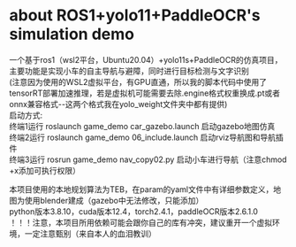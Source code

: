 # about ROS1+yolo11+PaddleOCR's simulation demo 
一个基于ros1（wsl2平台，Ubuntu20.04）+yolo11s+PaddleOCR的仿真项目，主要功能是实现小车的自主导航与避障，同时进行目标检测与文字识别  
(注意因为使用的WSL2虚拟平台，有GPU直通，所以我的脚本代码中使用了tensorRT部署加速推理，若是虚拟机可能需要去除.engine格式权重换成.pt或者onnx兼容格式--这两个格式我在yolo_weight文件夹中都有提供)  
启动方式:  
终端1运行 roslaunch game_demo car_gazebo.launch 启动gazebo地图仿真  
终端2运行 roslaunch game_demo 06_include.launch 启动rviz导航图和导航插件  
终端3运行 rosrun game_demo nav_copy02.py 启动小车进行导航（注意chmod +x添加可执行权限）  

  本项目使用的本地规划算法为TEB，在param的yaml文件中有详细参数定义，地图为使用blender建成（gazebo中无法修改，只能添加）  
  python版本3.8.10，cuda版本12.4，torch2.4.1，paddleOCR版本2.6.1.0  
  ！！！注意，本项目所用依赖可能会跟你自己的库有冲突，建议重开一个虚拟环境，一定注意甄别（来自本人的血泪教训）
